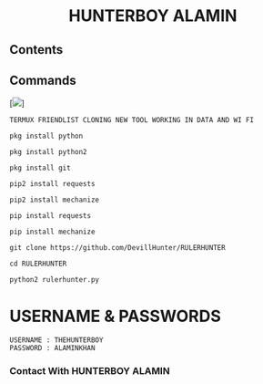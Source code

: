 
<h1 align="center">

HUNTERBOY ALAMIN

## Contents

## Commands

[![](https://img.shields.io/badge/DevillHunter?logo=Devill&logoColor=Brightred&labelColor=white)]

````
TERMUX FRIENDLIST CLONING NEW TOOL WORKING IN DATA AND WI FI

pkg install python

pkg install python2

pkg install git

pip2 install requests

pip2 install mechanize

pip install requests

pip install mechanize

git clone https://github.com/DevillHunter/RULERHUNTER

cd RULERHUNTER

python2 rulerhunter.py

````
# USERNAME & PASSWORDS
````
USERNAME : THEHUNTERBOY
PASSWORD : ALAMINKHAN
````

### Contact With HUNTERBOY ALAMIN

